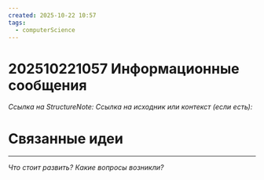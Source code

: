 ```yaml
---
created: 2025-10-22 10:57
tags:
  - computerScience
---
```

# 202510221057 Информационные сообщения

*Ссылка на StructureNote:*
*Ссылка на исходник или контекст (если есть):* 

# Связанные идеи

---

*Что стоит развить? Какие вопросы возникли?*